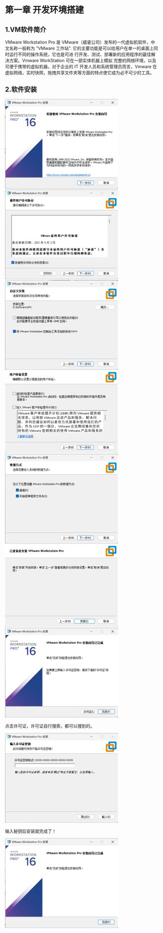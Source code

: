 # 第一章 开发环境搭建

## 1.VM软件简介

VMware Workstation Pro 是 VMware（威睿公司）发布的⼀代虚拟机软件，中⽂名称⼀般称为 "VMware ⼯作站". 它的主要功能是可以给⽤户在单⼀的桌⾯上同时运⾏不同的操作系统，它也是可进 ⾏开发、测试、部署新的应⽤程序的最佳解决⽅案。Vmware WorkStation 可在⼀部实体机器上模拟 完整的⽹络环境，以及可便于携带的虚拟机器。对于企业的 IT 开发⼈员和系统管理员⽽⾔，Vmware 在虚拟⽹络，实时快照，拖拽共享⽂件夹等⽅⾯的特点使它成为必不可少的⼯具。

## 2.软件安装

<img src="assets/image-20240216102724619.png" alt="image-20240216102724619" style="zoom: 50%;" />

<img src="assets/image-20240216102836779.png" alt="image-20240216102836779" style="zoom:50%;" />

<img src="assets/image-20240216102945184.png" alt="image-20240216102945184" style="zoom:50%;" />

<img src="assets/image-20240216103016568.png" alt="image-20240216103016568" style="zoom:50%;" />

<img src="assets/image-20240216103034846.png" alt="image-20240216103034846" style="zoom:50%;" />

<img src="assets/image-20240216103048467.png" alt="image-20240216103048467" style="zoom:50%;" />

<img src="assets/image-20240216103213943.png" alt="image-20240216103213943" style="zoom:50%;" />

点击许可证，许可证自行搜索，都可以搜到的。

<img src="assets/image-20240216103252309.png" alt="image-20240216103252309" style="zoom:50%;" />

输入秘钥后安装就完成了！

<img src="assets/image-20240216103421907.png" alt="image-20240216103421907" style="zoom:50%;" />